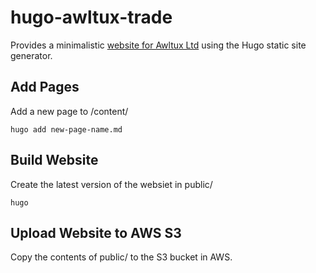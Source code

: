 # hugo-awltux-trade
Provides a minimalistic [website for Awltux Ltd](http://www.awltux.trade/) using the Hugo static site generator.

## Add Pages
Add a new page to /content/

``` hugo add new-page-name.md ```

## Build Website
Create the latest version of the websiet in public/

``` hugo ```

## Upload Website to AWS S3
Copy the contents of public/ to the S3 bucket in AWS.
